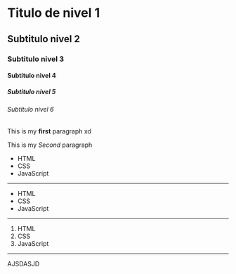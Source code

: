 # Titulo de nivel 1
## Subtitulo nivel 2
### Subtitulo nivel 3
#### Subtitulo nivel 4
##### Subtitulo nivel 5
###### Subtitulo nivel 6

This is my **first** paragraph xd

This is my *Second* paragraph

* HTML
* CSS
* JavaScript
---
- HTML
- CSS
- JavaScript
---
1. HTML
2. CSS
3. JavaScript
---
AJSDASJD